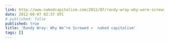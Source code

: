 ```yaml
---
link: http://www.nakedcapitalism.com/2012/07/randy-wray-why-were-screwed.html
date: 2012-08-07 02:37 UTC
# published: false
published: true
title: 'Randy Wray: Why We’re Screwed «  naked capitalism'
tags: []
---
```



